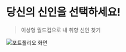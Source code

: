 # 당신의 신인을 선택하세요!

>이상형 월드컵으로 내 취향 신인 찾기


![포트폴리오 화면](https://user-images.githubusercontent.com/100124429/199179008-7f757764-a57f-48a4-8329-6faff71dbc6a.png)
